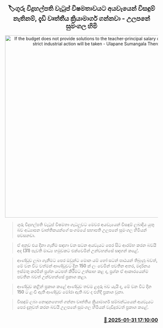 <p align='center'><b><h2 align='center' title='If the budget does not provide solutions to the teacher-principal salary discrepancy, strict industrial action will be taken - Ulapane Sumangala Thero'>🏷ගුරු විදුහල්පති වැටුප් විෂමතාවයට අයවැයෙන් විසඳුම් නැතිනම්, දැඩි වෘත්තීය ක්‍රියාමාර්ග ගන්නවා - උලපනේ සුමංගල හිමි</h2></b></p>
<p align='center'><img src='https://helakuru.sgp1.cdn.digitaloceanspaces.com/esana/images/lib/ulapane-sumangala-himi-new.jpg' width='600' alt='If the budget does not provide solutions to the teacher-principal salary discrepancy, strict industrial action will be taken - Ulapane Sumangala Thero'></p>

> ගුරු විදුහල්පති වැටුප් විෂමතා ගැටලුවට මෙවර අයවැයෙන් විසඳුම් ලබාදිය යුතු බව අධ්‍යාපන වෘත්තිකයන්ගේ සංගමයේ සභාපති උලපනේ සුමංගල හිමියන් පවසනවා.

> ඒ අනුව එය දිනා ගැනීම සඳහා වන සටන අයවැයට පෙර සිට ආරම්භ කරන බවයි අද (31) පැවති මාධ්‍ය හමුවකට එක්වෙමින් උන්වහන්සේ සඳහන් කළේ.

> ආණ්ඩුව ලබා ගැනීමට පෙර ඔවුන්ට මොන යම් හෝ සටන් පාඨයන් තිබුණු බවත්, මේ වන විට වත්මන් අෘණ්ඩුවට දින 150 ක් ලං වෙමින් පවතින අතර, මර්දනය ඉස්මතු කරමින් ප්‍රශ්න යටපත් කිරීමට උත්සාහ කළ ද, ප්‍රශ්න ඒ ආකාරයෙන්ම පවතින බවත් උන්වහන්සේ ප්‍රකාශ කළා.

> ආණ්ඩුව කළින් ප්‍රකාශ කළේ ආණ්ඩුව තවම ළදරු බව යැයි ද, මේ වන විට දින 150 ට ළංවී ඇති ආණ්ඩුව මෝරා ඇති බව ද එහිදී ප්‍රකාශ වුනා.

> විසඳුම් ලබා නොදුනහොත් ගන්නා වෘත්තීය ක්‍රියාමාර්ග සම්බන්ධයෙන් අයවැයට පෙර දැනුවත් කරන බවයි උලපනේ සුමංගල හිමියන් වැඩිදුරටත් ප්‍රකාශ කළේ.



<h3 align='right'><a href='https://www.helakuru.lk/esana/p/107069/'>📅 2025-01-31 17:10:00</a></h3>
